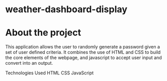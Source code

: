 # weather-dashboard-display

# About the project
This  application allows the user to randomly generate a password given a set of user defined criteria. It combines the use of HTML and CSS to build the core elements of the webpage, and javascript to accept user input and convert into an output.

Technologies Used
HTML
CSS
JavaScript


